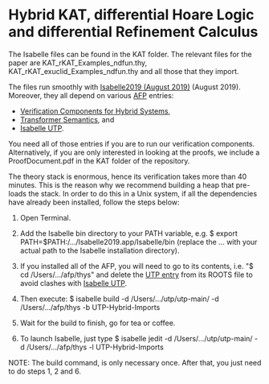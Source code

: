 # Hybrid KAT, differential Hoare Logic and differential Refinement Calculus

The Isabelle files can be found in the KAT folder. The relevant files for the paper are 
KAT_rKAT_Examples_ndfun.thy, KAT_rKAT_exuclid_Examples_ndfun.thy and all those that they import.

The files run smoothly with [Isabelle2019 (August 2019)](https://isabelle.in.tum.de/) (August 2019). 
Moreover, they all depend on various [AFP](https://www.isa-afp.org/) entries: 
* [Verification Components for Hybrid Systems](https://www.isa-afp.org/entries/Hybrid_Systems_VCs.html),
* [Transformer Semantics](https://www.isa-afp.org/entries/Transformer_Semantics.html), and
* [Isabelle UTP](https://www.cs.york.ac.uk/circus/isabelle-utp/publications.html).

You need all of those entries if you are to run our verification components. Alternatively, if you are 
only interested in looking at the proofs, we include a ProofDocument.pdf in the KAT folder of the repository.

The theory stack is enormous, hence its verification takes more than 40 minutes. This is the reason why we 
recommend building a heap that pre-loads the stack. In order to do this in a Unix system, if all the
dependencies have already been installed, follow the steps below:

1. Open Terminal.
2. Add the Isabelle bin directory to your PATH variable, e.g. $ export PATH=$PATH:/.../Isabelle2019.app/Isabelle/bin
(replace the ... with your actual path to the Isabelle installation directory).

3. If you installed all of the AFP, you will need to go to its contents, i.e. "$ cd /Users/.../afp/thys" 
and delete the [UTP entry](https://www.isa-afp.org/entries/UTP.html) from its ROOTS file to avoid clashes with 
[Isabelle UTP](https://www.cs.york.ac.uk/circus/isabelle-utp/publications.html).

4. Then execute: $ isabelle build -d /Users/.../utp/utp-main/ -d /Users/.../afp/thys -b UTP-Hybrid-Imports
5. Wait for the build to finish, go for tea or coffee.
6. To launch Isabelle, just type $ isabelle jedit -d /Users/.../utp/utp-main/ -d /Users/.../afp/thys -l UTP-Hybrid-Imports

NOTE: The build command, is only necessary once. After that, you just need to do steps 1, 2 and 6.

